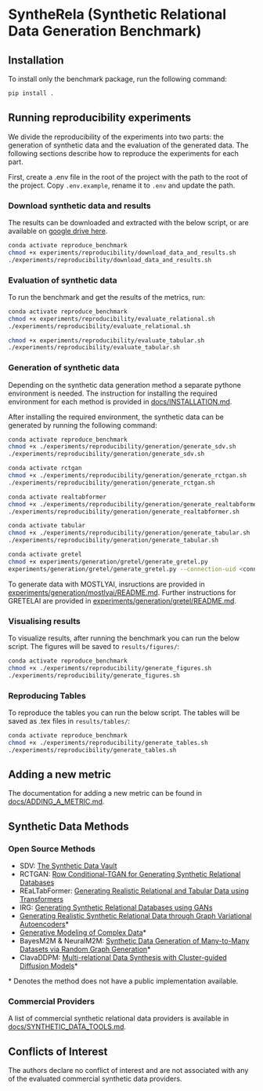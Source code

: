 # SyntheRela (Synthetic Relational Data Generation Benchmark)

## Installation
To install only the benchmark package, run the following command:

```bash
pip install .
```

## Running reproducibility experiments
We divide the reproducibility of the experiments into two parts: the generation of synthetic data and the evaluation of the generated data. The following sections describe how to reproduce the experiments for each part.

First, create a .env file in the root of the project with the path to the root of the project. Copy `.env.example`, rename it to `.env` and update the path.

### Download synthetic data and results

The results can be downloaded and extracted with the below script, or are available on [google drive here](https://drive.google.com/drive/folders/1L9KarR20JqzU0p8b3G_KU--h2b8sz6ky).

```bash
conda activate reproduce_benchmark
chmod +x experiments/reproducibility/download_data_and_results.sh
./experiments/reproducibility/download_data_and_results.sh
```

### Evaluation of synthetic data
To run the benchmark and get the results of the metrics, run:

```bash
conda activate reproduce_benchmark
chmod +x experiments/reproducibility/evaluate_relational.sh
./experiments/reproducibility/evaluate_relational.sh

chmod +x experiments/reproducibility/evaluate_tabular.sh
./experiments/reproducibility/evaluate_tabular.sh
```

### Generation of synthetic data
Depending on the synthetic data generation method a separate pythone environment is needed. The instruction for installing the required environment for each method is provided in [docs/INSTALLATION.md](/docs/INSTALLATION.md).

After installing the required environment, the synthetic data can be generated by running the following command:

```bash
conda activate reproduce_benchmark
chmod +x ./experiments/reproducibility/generation/generate_sdv.sh
./experiments/reproducibility/generation/generate_sdv.sh

conda activate rctgan
chmod +x ./experiments/reproducibility/generation/generate_rctgan.sh
./experiments/reproducibility/generation/generate_rctgan.sh

conda activate realtabformer
chmod +x ./experiments/reproducibility/generation/generate_realtabformer.sh
./experiments/reproducibility/generation/generate_realtabformer.sh

conda activate tabular
chmod +x ./experiments/reproducibility/generation/generate_tabular.sh
./experiments/reproducibility/generation/generate_tabular.sh

conda activate gretel
chmod +x experiments/generation/gretel/generate_gretel.py
experiments/generation/gretel/generate_gretel.py --connection-uid <connection-uid>
```

To generate data with MOSTLYAI, insructions are provided in [experiments/generation/mostlyai/README.md](experiments/generation/mostlyai/README.md). Further instructions for GRETELAI are provided in [experiments/generation/gretel/README.md](experiments/generation/gretel/README.md).

### Visualising results
To visualize results, after running the benchmark you can run the below script. The figures will be saved to `results/figures/`:
```bash
conda activate reproduce_benchmark
chmod +x ./experiments/reproducibility/generate_figures.sh
./experiments/reproducibility/generate_figures.sh
```
### Reproducing Tables
To reproduce the tables you can run the below script. The tables will be saved as .tex files in `results/tables/`:
```bash
conda activate reproduce_benchmark
chmod +x ./experiments/reproducibility/generate_tables.sh
./experiments/reproducibility/generate_tables.sh
```

## Adding a new metric
The documentation for adding a new metric can be found in [docs/ADDING_A_METRIC.md](/docs/ADDING_A_METRIC.md).

## Synthetic Data Methods
### Open Source Methods
- SDV: [The Synthetic Data Vault](https://ieeexplore.ieee.org/document/7796926)
- RCTGAN: [Row Conditional-TGAN for Generating Synthetic Relational Databases](https://ieeexplore.ieee.org/abstract/document/10096001)
- REaLTabFormer: [Generating Realistic Relational and Tabular Data using Transformers](https://arxiv.org/abs/2302.02041)
- IRG: [Generating Synthetic Relational Databases using GANs](https://arxiv.org/abs/2312.15187)
- [Generating Realistic Synthetic Relational Data through Graph Variational Autoencoders](https://arxiv.org/abs/2211.16889)*
- [Generative Modeling of Complex Data](https://arxiv.org/abs/2202.02145)*
- BayesM2M & NeuralM2M: [Synthetic Data Generation of Many-to-Many Datasets via Random Graph Generation](https://iclr.cc/virtual/2023/poster/10982)*
- ClavaDDPM: [Multi-relational Data Synthesis with Cluster-guided Diffusion Models](https://arxiv.org/html/2405.17724v1)*

\* Denotes the method does not have a public implementation available.

### Commercial Providers
A list of commercial synthetic relational data providers is available in [docs/SYNTHETIC_DATA_TOOLS.md](/docs/SYNTHETIC_DATA_TOOLS.md).

## Conflicts of Interest
The authors declare no conflict of interest and are not associated with any of the evaluated commercial synthetic data providers.